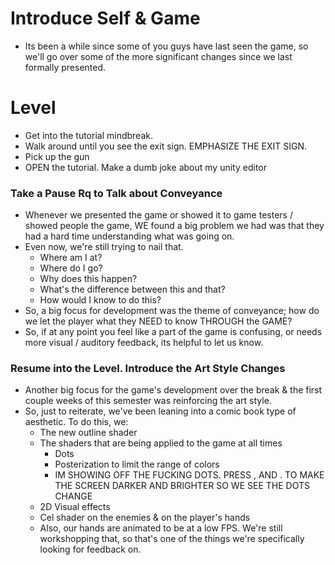 
# Introduce Self & Game
- Its been a while since some of you guys have last seen the game, so we'll go over some of the more significant changes since we last formally presented.

# Level
- Get into the tutorial mindbreak.
- Walk around until you see the exit sign. EMPHASIZE THE EXIT SIGN.
- Pick up the gun
- OPEN the tutorial. Make a dumb joke about my unity editor

### Take a Pause Rq to Talk about Conveyance
- Whenever we presented the game or showed it to game testers / showed people the game, WE found a big problem we had was that they had a hard time understanding what was going on.
- Even now, we're still trying to nail that.
	- Where am I at?
	- Where do I go?
	- Why does this happen?
	- What's the difference between this and that?
	- How would I know to do this?
- So, a big focus for development was the theme of conveyance; how do we let the player what they NEED to know THROUGH the GAME?
- So, if at any point you feel like a part of the game is confusing, or needs more visual / auditory feedback, its helpful to let us know.

### Resume into the Level. Introduce the Art Style Changes
- Another big focus for the game's development over the break & the first couple weeks of this semester was reinforcing the art style.
- So, just to reiterate, we've been leaning into a comic book type of aesthetic. To do this, we:
	- The new outline shader
	- The shaders that are being applied to the game at all times
		- Dots
		- Posterization to limit the range of colors
		- IM SHOWING OFF THE FUCKING DOTS. PRESS , AND . TO MAKE THE SCREEN DARKER AND BRIGHTER SO WE SEE THE DOTS CHANGE
	- 2D Visual effects
	- Cel shader on the enemies & on the player's hands
	- Also, our hands are animated to be at a low FPS. We're still workshopping that, so that's one of the things we're specifically looking for feedback on.
# 
